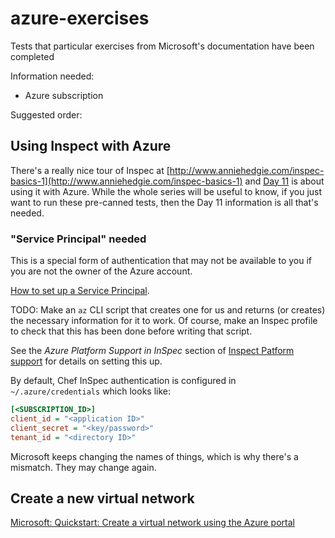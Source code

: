# azure-exercises

Tests that particular exercises from Microsoft's documentation have been completed

Information needed:

* Azure subscription

Suggested order:

## Using Inspect with Azure

There's a really nice tour of Inspec at [http://www.anniehedgie.com/inspec-basics-1](http://www.anniehedgie.com/inspec-basics-1) and [Day 11](http://www.anniehedgie.com/inspec-basics-11) is about using it with Azure. While the whole series will be useful to know, if you just want to run these pre-canned tests, then the Day 11 information is all that's needed.

### "Service Principal" needed

This is a special form of authentication that may not be available to you if you are not the owner of the Azure account.

[How to set up a Service Principal](https://docs.microsoft.com/en-us/azure/active-directory/develop/howto-create-service-principal-portal).

TODO: Make an `az` CLI script that creates one for us and returns (or creates) the necessary information for it to work. Of course, make an Inspec profile to check that this has been done before writing that script.

See the *Azure Platform Support in InSpec* section of [Inspect Patform support](https://www.inspec.io/docs/reference/platforms/) for details on setting this up.

By default, Chef InSpec authentication is configured in `~/.azure/credentials` which looks like:

```ini
[<SUBSCRIPTION_ID>]
client_id = "<application ID>"
client_secret = "<key/password>"
tenant_id = "<directory ID>"
```

Microsoft keeps changing the names of things, which is why there's a mismatch. They may change again.

## Create a new virtual network

[Microsoft: Quickstart: Create a virtual network using the Azure portal](https://docs.microsoft.com/en-us/azure/virtual-network/quick-create-portal)
